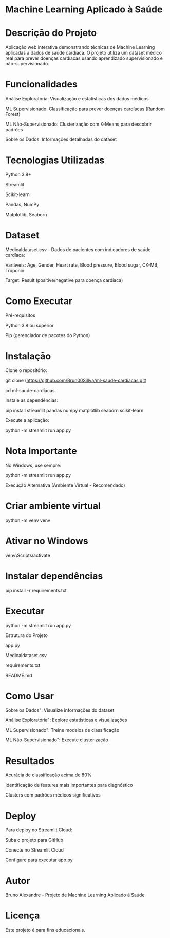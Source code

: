 # Machine Learning Aplicado à Saúde

# Descrição do Projeto
Aplicação web interativa demonstrando técnicas de Machine Learning aplicadas a dados de saúde cardíaca. O projeto utiliza um dataset médico real para prever doenças cardíacas usando aprendizado supervisionado e não-supervisionado.

# Funcionalidades

Análise Exploratória: Visualização e estatísticas dos dados médicos

ML Supervisionado: Classificação para prever doenças cardíacas (Random Forest)

ML Não-Supervisionado: Clusterização com K-Means para descobrir padrões

Sobre os Dados: Informações detalhadas do dataset

# Tecnologias Utilizadas

Python 3.8+

Streamlit

Scikit-learn

Pandas, NumPy

Matplotlib, Seaborn

# Dataset

Medicaldataset.csv - Dados de pacientes com indicadores de saúde cardíaca:

Variáveis: Age, Gender, Heart rate, Blood pressure, Blood sugar, CK-MB, Troponin

Target: Result (positive/negative para doença cardíaca)

# Como Executar

Pré-requisitos

Python 3.8 ou superior

Pip (gerenciador de pacotes do Python)

# Instalação

Clone o repositório:

git clone (https://github.com/Brun00Sillva/ml-saude-cardiacas.git)

cd ml-saude-cardiacas

Instale as dependências:

pip install streamlit pandas numpy matplotlib seaborn scikit-learn

Execute a aplicação:

python -m streamlit run app.py

# Nota Importante

No Windows, use sempre:

python -m streamlit run app.py

Execução Alternativa (Ambiente Virtual - Recomendado)

# Criar ambiente virtual

python -m venv venv

# Ativar no Windows

venv\Scripts\activate

# Instalar dependências

pip install -r requirements.txt

# Executar

python -m streamlit run app.py

Estrutura do Projeto

app.py 

Medicaldataset.csv  

requirements.txt  

README.md             

# Como Usar

Sobre os Dados": Visualize informações do dataset

Análise Exploratória": Explore estatísticas e visualizações

ML Supervisionado": Treine modelos de classificação

ML Não-Supervisionado": Execute clusterização

# Resultados

Acurácia de classificação acima de 80%

Identificação de features mais importantes para diagnóstico

Clusters com padrões médicos significativos

# Deploy

Para deploy no Streamlit Cloud:

Suba o projeto para GitHub

Conecte no Streamlit Cloud

Configure para executar app.py

# Autor

Bruno Alexandre - Projeto de Machine Learning Aplicado à Saúde

# Licença

Este projeto é para fins educacionais.



